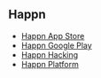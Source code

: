 ## Happn
- [Happn App Store](https://itunes.apple.com/app/id489185828?mt=8)
- [Happn Google Play](https://play.google.com/store/apps/details?id=com.ftw_and_co.happn&referrer=adjust_reftag%3DctH8OfFOuzaPw%26utm_source%3DhappnDesktop%26utm_campaign%3DDesktop)
- [Happn Hacking](https://www.sourcecon.com/hacking-will-happn-sourcing-online-proximity-dating-apps-by-ngsesq)
- [Happn Platform](https://www.happn.com/en)